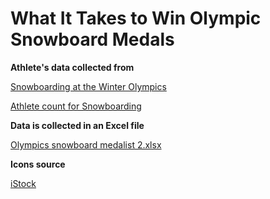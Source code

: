 # What It Takes to Win Olympic Snowboard Medals
**Athlete's data collected from**

[Snowboarding at the Winter Olympics](https://en.wikipedia.org/wiki/Snowboarding_at_the_Winter_Olympics)

[Athlete count for Snowboarding](https://www.olympedia.org/counts/sport/SBD)

**Data is collected in an Excel file**

[Olympics snowboard medalist 2.xlsx](https://github.com/user-attachments/files/20654425/Olympics.snowboard.medalist.2.xlsx)

**Icons source**

[iStock](https://www.istockphoto.com/search/2/image?mediatype=illustration&phrase=snowboarding+icon)
